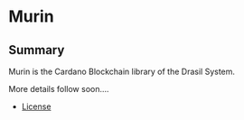 # Murin

## Summary
Murin is the Cardano Blockchain library of the Drasil System.

More details follow soon....

* [License]( https://www.drasil.io/licenses/LICENSE-1.0)

